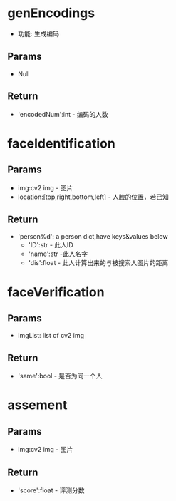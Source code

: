 # genEncodings
- 功能: 生成编码
## Params
- Null
## Return
- 'encodedNum':int - 编码的人数 

# faceIdentification
## Params
- img:cv2 img - 图片
- location:[top,right,bottom,left] - 人脸的位置，若已知
## Return
- 'person%d': a person dict,have keys&values below
    + 'ID':str - 此人ID
    + 'name':str -此人名字
    + 'dis':float - 此人计算出来的与被搜索人图片的距离
    
 # faceVerification
 ## Params
- imgList: list of cv2 img
## Return
- 'same':bool - 是否为同一个人

# assement
## Params
- img:cv2 img - 图片
## Return
- 'score':float - 评测分数